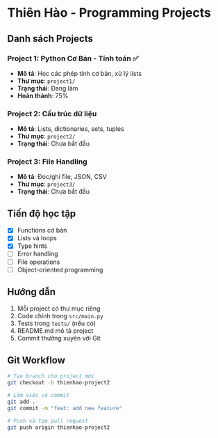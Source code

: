 # Thiên Hào - Programming Projects

## Danh sách Projects

### Project 1: Python Cơ Bản - Tính toán ✅
- **Mô tả**: Học các phép tính cơ bản, xử lý lists
- **Thư mục**: `project1/`
- **Trạng thái**: Đang làm
- **Hoàn thành**: 75%

### Project 2: Cấu trúc dữ liệu
- **Mô tả**: Lists, dictionaries, sets, tuples
- **Thư mục**: `project2/`
- **Trạng thái**: Chưa bắt đầu

### Project 3: File Handling
- **Mô tả**: Đọc/ghi file, JSON, CSV
- **Thư mục**: `project3/`
- **Trạng thái**: Chưa bắt đầu

## Tiến độ học tập
- [x] Functions cơ bản
- [x] Lists và loops
- [x] Type hints
- [ ] Error handling
- [ ] File operations
- [ ] Object-oriented programming

## Hướng dẫn
1. Mỗi project có thư mục riêng
2. Code chính trong `src/main.py`
3. Tests trong `tests/` (nếu có)
4. README.md mô tả project
5. Commit thường xuyên với Git

## Git Workflow
```bash
# Tạo branch cho project mới
git checkout -b thienhao-project2

# Làm việc và commit
git add .
git commit -m "feat: add new feature"

# Push và tạo pull request
git push origin thienhao-project2
```
